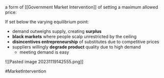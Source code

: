 a form of [[Government Market Intervention]] of setting a maximum allowed price:

If set below the varying equilibrium point:
- demand outweighs supply, creating **surplus**
- **black markets** where people scalp unrestricted by the ceiling
- **disincentives entrepreneurship** of substitutes due to competitive prices
- suppliers willingly **degrade product** quality due to high demand
	- meeting demand is easy

![[Pasted image 20231119142555.png]]


#MarketIntervention